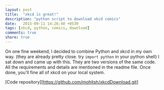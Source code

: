 ```yaml
---
layout: post
title:  "xkcd is great!"
description: "python script to download xkcd comics"
date:   2015-09-11 14:26:40 +0530
tags: [xkcd, python, comics, download]
comments: true
share: true
---
```

On one fine weekend, I decided to combine Python and xkcd in my own way.
(they are already pretty close. try `import python` in your python shell)
I sat down and came up with this.
They are two versions of the same code. All the requirements and details 
are mentioned in the readme file.
Once done, you'll fine all of xkcd on your local system.  

[Code repository][https://github.com/mohitsh/xkcdDownload.git]

